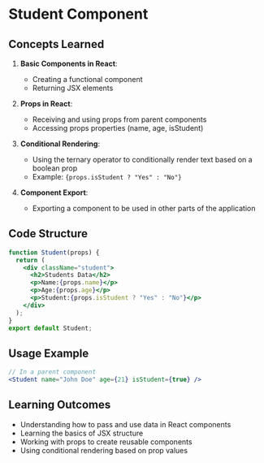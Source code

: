 # Student Component

## Concepts Learned

1. **Basic Components in React**:

   - Creating a functional component
   - Returning JSX elements

2. **Props in React**:

   - Receiving and using props from parent components
   - Accessing props properties (name, age, isStudent)

3. **Conditional Rendering**:

   - Using the ternary operator to conditionally render text based on a boolean prop
   - Example: `{props.isStudent ? "Yes" : "No"}`

4. **Component Export**:
   - Exporting a component to be used in other parts of the application

## Code Structure

```jsx
function Student(props) {
  return (
    <div className="student">
      <h2>Students Data</h2>
      <p>Name:{props.name}</p>
      <p>Age:{props.age}</p>
      <p>Student:{props.isStudent ? "Yes" : "No"}</p>
    </div>
  );
}
export default Student;
```

## Usage Example

```jsx
// In a parent component
<Student name="John Doe" age={21} isStudent={true} />
```

## Learning Outcomes

- Understanding how to pass and use data in React components
- Learning the basics of JSX structure
- Working with props to create reusable components
- Using conditional rendering based on prop values
